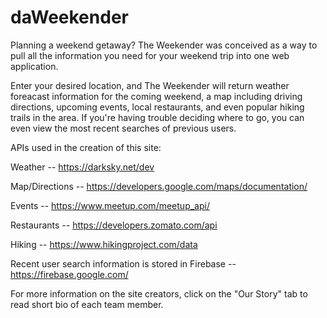 # daWeekender

Planning a weekend getaway?  The Weekender was conceived as a way to pull all the information you need for your weekend trip into one web application.  


Enter your desired location, and The Weekender will return weather foreacast information for the coming weekend, a map including driving directions, upcoming events, local restaurants, and even popular hiking trails in the area.  If you're having trouble deciding where to go, you can even view the most recent searches of previous users.  


APIs used in the creation of this site:

Weather -- https://darksky.net/dev

Map/Directions -- https://developers.google.com/maps/documentation/

Events -- https://www.meetup.com/meetup_api/

Restaurants -- https://developers.zomato.com/api

Hiking -- https://www.hikingproject.com/data

Recent user search information is stored in Firebase -- https://firebase.google.com/


For more information on the site creators, click on the "Our Story" tab to read short bio of each team member.  
